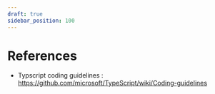```yaml
---
draft: true
sidebar_position: 100
---
```

# References

- Typscript coding guidelines : https://github.com/microsoft/TypeScript/wiki/Coding-guidelines